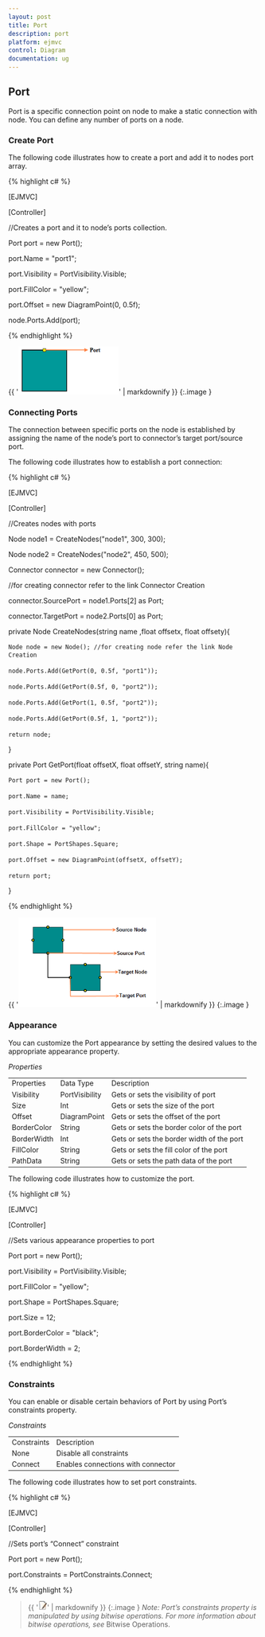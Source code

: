 ```yaml
---
layout: post
title: Port
description: port
platform: ejmvc
control: Diagram
documentation: ug
---
```


## Port

Port is a specific connection point on node to make a static connection with node. You can define any number of ports on a node. 

### Create Port

The following code illustrates how to create a port and add it to nodes port array.



{% highlight c# %}

[EJMVC]

[Controller]

//Creates a port and it to node’s ports collection.

Port port = new Port();

port.Name = "port1";

port.Visibility = PortVisibility.Visible;

port.FillColor = "yellow";

port.Offset = new DiagramPoint(0, 0.5f);

node.Ports.Add(port);



{% endhighlight %}



{{ '![](Port_images/Port_img1.png)' | markdownify }}
{:.image }


### Connecting Ports

The connection between specific ports on the node is established by assigning the name of the node’s port to connector’s target port/source port.

The following code illustrates how to establish a port connection:



{% highlight c# %}

[EJMVC]

[Controller]

//Creates nodes with ports

Node node1 = CreateNodes("node1", 300, 300);

Node node2 = CreateNodes("node2", 450, 500);

Connector connector = new Connector();

//for creating connector refer to the link Connector Creation

connector.SourcePort = node1.Ports[2] as Port;

connector.TargetPort = node2.Ports[0] as Port;



private Node CreateNodes(string name ,float offsetx, float offsety){

    Node node = new Node(); //for creating node refer the link Node Creation

    node.Ports.Add(GetPort(0, 0.5f, "port1"));

    node.Ports.Add(GetPort(0.5f, 0, "port2"));

    node.Ports.Add(GetPort(1, 0.5f, "port2"));

    node.Ports.Add(GetPort(0.5f, 1, "port2"));

    return node;

}

private Port GetPort(float offsetX, float offsetY, string name){

    Port port = new Port();

    port.Name = name;

    port.Visibility = PortVisibility.Visible;

    port.FillColor = "yellow";

    port.Shape = PortShapes.Square;

    port.Offset = new DiagramPoint(offsetX, offsetY);

    return port;

}



{% endhighlight %}



{{ '![](Port_images/Port_img2.png)' | markdownify }}
{:.image }


### Appearance

You can customize the Port appearance by setting the desired values to the appropriate appearance property.

_Properties_

<table>
<tr>
<td>
Properties</td><td>
Data Type</td><td>
Description </td></tr>
<tr>
<td>
 Visibility</td><td>
PortVisibility</td><td>
Gets or sets the visibility of port</td></tr>
<tr>
<td>
 Size</td><td>
Int</td><td>
Gets or sets the size of the port</td></tr>
<tr>
<td>
 Offset</td><td>
DiagramPoint</td><td>
Gets or sets the offset of the port</td></tr>
<tr>
<td>
 BorderColor</td><td>
String</td><td>
Gets or sets the border color of the port</td></tr>
<tr>
<td>
 BorderWidth</td><td>
Int</td><td>
Gets or sets the border width of the port</td></tr>
<tr>
<td>
 FillColor</td><td>
String</td><td>
Gets or sets the fill color of the port</td></tr>
<tr>
<td>
 PathData</td><td>
String</td><td>
Gets or sets the path data of the port</td></tr>
</table>


The following code illustrates how to customize the port.

{% highlight c# %}

[EJMVC]

[Controller]

//Sets various appearance properties to port

Port port = new Port();

port.Visibility = PortVisibility.Visible;

port.FillColor = "yellow";

port.Shape = PortShapes.Square;

port.Size = 12;

port.BorderColor = "black";

port.BorderWidth = 2;



{% endhighlight %}

### Constraints

You can enable or disable certain behaviors of Port by using Port’s constraints property. 

_Constraints_

<table>
<tr>
<td>
Constraints</td><td>
Description</td></tr>
<tr>
<td>
None</td><td>
Disable all constraints</td></tr>
<tr>
<td>
Connect</td><td>
Enables connections with connector</td></tr>
</table>


The following code illustrates how to set port constraints.

{% highlight c# %}

[EJMVC]

[Controller]

//Sets port’s “Connect” constraint

Port port = new Port();

port.Constraints = PortConstraints.Connect;



{% endhighlight %}



> {{ '![C:/Users/labuser/Desktop/note.jpg](Port_images/Port_img3.jpeg)' | markdownify }}
{:.image }
_Note: Port’s constraints property is manipulated by using bitwise operations. For more information about bitwise operations, see_ Bitwise Operations.

